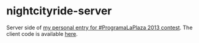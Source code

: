 nightcityride-server
====================
Server side of <a href="https://nightcityride.namelivia.com">my personal entry for #ProgramaLaPlaza 2013 contest</a>.
The client code is available <a href="http://programalaplaza.medialab-prado.es/#/editor/9c29710a-af27-4e8f-a14a-9099d41a50b0">here</a>.

